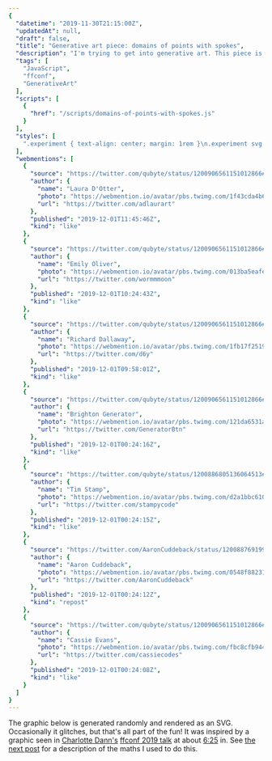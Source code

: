 ```yaml
---
{
  "datetime": "2019-11-30T21:15:00Z",
  "updatedAt": null,
  "draft": false,
  "title": "Generative art piece: domains of points with spokes",
  "description": "I'm trying to get into generative art. This piece is an effort to duplicate some art I saw in a recent presentation.",
  "tags": [
    "JavaScript",
    "ffconf",
    "GenerativeArt"
  ],
  "scripts": [
    {
      "href": "/scripts/domains-of-points-with-spokes.js"
    }
  ],
  "styles": [
    ".experiment { text-align: center; margin: 1rem }\n.experiment svg { stroke: var(--standout-color-main); stroke-width: 1; border: 1px solid var(--standout-color-main) }"
  ],
  "webmentions": [
    {
      "source": "https://twitter.com/qubyte/status/1200906561151012866#favorited-by-2433512185",
      "author": {
        "name": "Laura D'Otter",
        "photo": "https://webmention.io/avatar/pbs.twimg.com/1f43cda4b63b40f9436a28fa298cb5dd8291b9d7173f5b6005dc9ce0441891ac.jpg",
        "url": "https://twitter.com/adlaurart"
      },
      "published": "2019-12-01T11:45:46Z",
      "kind": "like"
    },
    {
      "source": "https://twitter.com/qubyte/status/1200906561151012866#favorited-by-53186775",
      "author": {
        "name": "Emily Oliver",
        "photo": "https://webmention.io/avatar/pbs.twimg.com/013ba5eafe6540b7db30ec802399514e476695073653d5b81cf0b3e606046381.jpg",
        "url": "https://twitter.com/wormmmoon"
      },
      "published": "2019-12-01T10:24:43Z",
      "kind": "like"
    },
    {
      "source": "https://twitter.com/qubyte/status/1200906561151012866#favorited-by-60093",
      "author": {
        "name": "Richard Dallaway",
        "photo": "https://webmention.io/avatar/pbs.twimg.com/1fb17f2519e42dbb81bc6668d776e6802d1096648746a552210d963e8b9044c8.jpg",
        "url": "https://twitter.com/d6y"
      },
      "published": "2019-12-01T09:58:01Z",
      "kind": "like"
    },
    {
      "source": "https://twitter.com/qubyte/status/1200906561151012866#favorited-by-1194566399974400000",
      "author": {
        "name": "Brighton Generator",
        "photo": "https://webmention.io/avatar/pbs.twimg.com/121da6531a0da2e2bebb330da861abc6c3a953febb15b60892ef93950b34aab5.jpg",
        "url": "https://twitter.com/GeneratorBtn"
      },
      "published": "2019-12-01T00:24:16Z",
      "kind": "like"
    },
    {
      "source": "https://twitter.com/qubyte/status/1200886805136064513#favorited-by-458265888",
      "author": {
        "name": "Tim Stamp",
        "photo": "https://webmention.io/avatar/pbs.twimg.com/d2a1bbc610c7ecda76c51d4699843515145353af4bcf908ef7507b0a4ee1ecff.jpg",
        "url": "https://twitter.com/stampycode"
      },
      "published": "2019-12-01T00:24:15Z",
      "kind": "like"
    },
    {
      "source": "https://twitter.com/AaronCuddeback/status/1200887691992354818",
      "author": {
        "name": "Aaron Cuddeback",
        "photo": "https://webmention.io/avatar/pbs.twimg.com/0548f88231594957b156bd5b0c9e3b832930f8a47d892a7b1003c8ecc3828710.jpg",
        "url": "https://twitter.com/AaronCuddeback"
      },
      "published": "2019-12-01T00:24:12Z",
      "kind": "repost"
    },
    {
      "source": "https://twitter.com/qubyte/status/1200906561151012866#favorited-by-758598429115310080",
      "author": {
        "name": "Cassie Evans",
        "photo": "https://webmention.io/avatar/pbs.twimg.com/fbc8cfb944e0686b180261f4e6c08c1581fbebd3ceff683052ef8cf604ba539d.jpg",
        "url": "https://twitter.com/cassiecodes"
      },
      "published": "2019-12-01T00:24:08Z",
      "kind": "like"
    }
  ]
}
---
```

The graphic below is generated randomly and rendered as an SVG. Occasionally it
glitches, but that's all part of the fun! It was inspired by a graphic seen in
[Charlotte Dann's][charlotte-dann] [ffconf 2019 talk][talk] at about [6:25][625]
in. See [the next post][next] for a description of the maths I used to do this.

[charlotte-dann]: https://charlottedann.com/
[talk]: https://www.youtube.com/watch?v=BZNKLvqh8ts&list=PLXmT1r4krsTrR6khetJSVQqulyFbxmZNG
[625]: https://www.youtube.com/watch?v=BZNKLvqh8ts&list=PLXmT1r4krsTrR6khetJSVQqulyFbxmZNG&t=385
[next]: /blog/the-maths-of-domains-of-points-with-spokes
